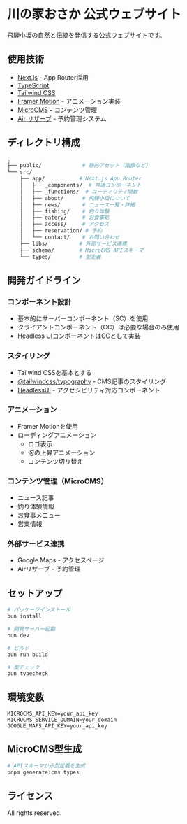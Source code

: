 # 川の家おさか 公式ウェブサイト

飛騨小坂の自然と伝統を発信する公式ウェブサイトです。

## 使用技術

- [Next.js](https://nextjs.org/) - App Router採用
- [TypeScript](https://www.typescriptlang.org/)
- [Tailwind CSS](https://tailwindcss.com/)
- [Framer Motion](https://www.framer.com/motion/) - アニメーション実装
- [MicroCMS](https://microcms.io/) - コンテンツ管理
- [Air リザーブ](https://airrsv.net/) - 予約管理システム

## ディレクトリ構成

```sh
.
├── public/             # 静的アセット（画像など）
└── src/
    ├── app/           # Next.js App Router
    │   ├── _components/  # 共通コンポーネント
    │   ├── _functions/  # ユーティリティ関数
    │   ├── about/      # 飛騨小坂について
    │   ├── news/       # ニュース一覧・詳細
    │   ├── fishing/    # 釣り体験
    │   ├── eatery/     # お食事処
    │   ├── access/     # アクセス
    │   ├── reservation/ # 予約
    │   └── contact/    # お問い合わせ
    ├── libs/          # 外部サービス連携
    ├── schema/        # MicroCMS APIスキーマ
    └── types/         # 型定義
```

## 開発ガイドライン

### コンポーネント設計

- 基本的にサーバーコンポーネント（SC）を使用
- クライアントコンポーネント（CC）は必要な場合のみ使用
- Headless UIコンポーネントはCCとして実装

### スタイリング

- Tailwind CSSを基本とする
- [@tailwindcss/typography](https://tailwindcss.com/docs/typography-plugin) - CMS記事のスタイリング
- [HeadlessUI](https://headlessui.com/) - アクセシビリティ対応コンポーネント

### アニメーション

- Framer Motionを使用
- ローディングアニメーション
  - ロゴ表示
  - 泡の上昇アニメーション
  - コンテンツ切り替え

### コンテンツ管理（MicroCMS）

- ニュース記事
- 釣り体験情報
- お食事メニュー
- 営業情報

### 外部サービス連携

- Google Maps - アクセスページ
- Airリザーブ - 予約管理

## セットアップ

```bash
# パッケージインストール
bun install

# 開発サーバー起動
bun dev

# ビルド
bun run build

# 型チェック
bun typecheck
```

## 環境変数

```env
MICROCMS_API_KEY=your_api_key
MICROCMS_SERVICE_DOMAIN=your_domain
GOOGLE_MAPS_API_KEY=your_api_key
```

## MicroCMS型生成

```bash
# APIスキーマから型定義を生成
pnpm generate:cms types
```

## ライセンス

All rights reserved.
